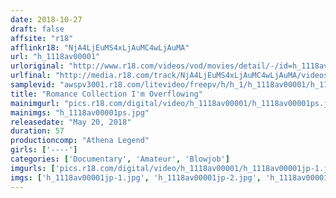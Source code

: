 ```yaml
---
date: 2018-10-27
draft: false
affsite: "r18"
afflinkr18: "NjA4LjEuMS4xLjAuMC4wLjAuMA"
url: "h_1118av00001"
urloriginal: "http://www.r18.com/videos/vod/movies/detail/-/id=h_1118av00001"
urlfinal: "http://media.r18.com/track/NjA4LjEuMS4xLjAuMC4wLjAuMA/videos/vod/movies/detail/-/id=h_1118av00001"
samplevid: "awspv3001.r18.com/litevideo/freepv/h/h_1/h_1118av00001/h_1118av00001_dmb_s.mp4"
title: "Romance Collection I'm Overflowing"
mainimgurl: "pics.r18.com/digital/video/h_1118av00001/h_1118av00001ps.jpg"
mainimgs: "h_1118av00001ps.jpg"
releasedate: "May 20, 2018"
duration: 57
productioncomp: "Athena Legend"
girls: ['----']
categories: ['Documentary', 'Amateur', 'Blowjob']
imgurls: ['pics.r18.com/digital/video/h_1118av00001/h_1118av00001jp-1.jpg', 'pics.r18.com/digital/video/h_1118av00001/h_1118av00001jp-2.jpg', 'pics.r18.com/digital/video/h_1118av00001/h_1118av00001jp-3.jpg', 'pics.r18.com/digital/video/h_1118av00001/h_1118av00001jp-4.jpg', 'pics.r18.com/digital/video/h_1118av00001/h_1118av00001jp-5.jpg', 'pics.r18.com/digital/video/h_1118av00001/h_1118av00001jp-6.jpg', 'pics.r18.com/digital/video/h_1118av00001/h_1118av00001jp-7.jpg', 'pics.r18.com/digital/video/h_1118av00001/h_1118av00001jp-8.jpg', 'pics.r18.com/digital/video/h_1118av00001/h_1118av00001jp-9.jpg', 'pics.r18.com/digital/video/h_1118av00001/h_1118av00001jp-10.jpg', 'pics.r18.com/digital/video/h_1118av00001/h_1118av00001jp-11.jpg', 'pics.r18.com/digital/video/h_1118av00001/h_1118av00001jp-12.jpg', 'pics.r18.com/digital/video/h_1118av00001/h_1118av00001jp-13.jpg', 'pics.r18.com/digital/video/h_1118av00001/h_1118av00001jp-14.jpg', 'pics.r18.com/digital/video/h_1118av00001/h_1118av00001jp-15.jpg', 'pics.r18.com/digital/video/h_1118av00001/h_1118av00001jp-16.jpg', 'pics.r18.com/digital/video/h_1118av00001/h_1118av00001jp-17.jpg', 'pics.r18.com/digital/video/h_1118av00001/h_1118av00001jp-18.jpg', 'pics.r18.com/digital/video/h_1118av00001/h_1118av00001jp-19.jpg', 'pics.r18.com/digital/video/h_1118av00001/h_1118av00001jp-20.jpg']
imgs: ['h_1118av00001jp-1.jpg', 'h_1118av00001jp-2.jpg', 'h_1118av00001jp-3.jpg', 'h_1118av00001jp-4.jpg', 'h_1118av00001jp-5.jpg', 'h_1118av00001jp-6.jpg', 'h_1118av00001jp-7.jpg', 'h_1118av00001jp-8.jpg', 'h_1118av00001jp-9.jpg', 'h_1118av00001jp-10.jpg', 'h_1118av00001jp-11.jpg', 'h_1118av00001jp-12.jpg', 'h_1118av00001jp-13.jpg', 'h_1118av00001jp-14.jpg', 'h_1118av00001jp-15.jpg', 'h_1118av00001jp-16.jpg', 'h_1118av00001jp-17.jpg', 'h_1118av00001jp-18.jpg', 'h_1118av00001jp-19.jpg', 'h_1118av00001jp-20.jpg']
---
```

